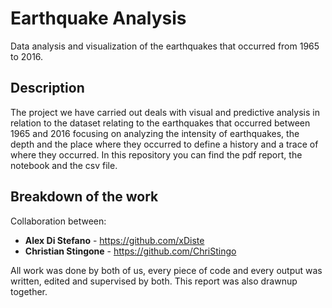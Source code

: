 # Earthquake Analysis
Data analysis and visualization of the earthquakes that occurred from 1965 to 2016.

## Description

The project we have carried out deals with visual and predictive analysis in relation to the dataset relating to the earthquakes that occurred between 1965 and 2016 focusing on analyzing the intensity of earthquakes, the depth and the place where they occurred to define a history and a trace of where they occurred. In this repository you can find the pdf report, the notebook and the csv file.

## Breakdown of the work
Collaboration between:
* **Alex Di Stefano** - https://github.com/xDiste
* **Christian Stingone** - https://github.com/ChriStingo

All work was done by both of us, every piece of code and every output was written, edited and supervised by both. This report was also drawnup together.
